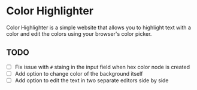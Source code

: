 # Color Highlighter

Color Highlighter is a simple website that allows you to highlight text with a color and edit the colors using your browser's color picker.

## TODO

- [ ] Fix issue with `#` staing in the input field when hex color node is created
- [ ] Add option to change color of the background itself
- [ ] Add option to edit the text in two separate editors side by side
